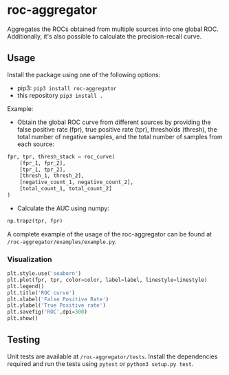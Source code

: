# roc-aggregator

Aggregates the ROCs obtained from multiple sources into one global ROC.
Additionally, it's also possible to calculate the precision-recall curve.

## Usage

Install the package using one of the following options:

- pip3: `pip3 install roc-aggregator`
- this repository `pip3 install .`

Example:

- Obtain the global ROC curve from different sources by providing the false positive rate (fpr), true positive rate (tpr), thresholds (thresh), the total number of negative samples, and the total number of samples from each source:

```python
fpr, tpr, thresh_stack = roc_curve(
    [fpr_1, fpr_2],
    [tpr_1, tpr_2],
    [thresh_1, thresh_2],
    [negative_count_1, negative_count_2],
    [total_count_1, total_count_2]
)
```

- Calculate the AUC using numpy:
  
```python
np.trapz(tpr, fpr)
```

A complete example of the usage of the roc-aggregator can be found at `/roc-aggregator/examples/example.py`.

### Visualization

```python
plt.style.use('seaborn')
plt.plot(fpr, tpr, color=color, label=label, linestyle=linestyle)
plt.legend()
plt.title('ROC curve')
plt.xlabel('False Positive Rate')
plt.ylabel('True Positive rate')
plt.savefig('ROC',dpi=300)
plt.show()
```

## Testing

Unit tests are available at `/roc-aggregator/tests`.
Install the dependencies required and run the tests using `pytest` or `python3 setup.py test`.

